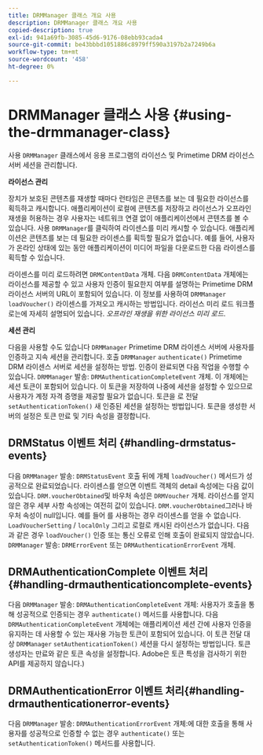 ```yaml
---
title: DRMManager 클래스 개요 사용
description: DRMManager 클래스 개요 사용
copied-description: true
exl-id: 941a69fb-3085-45d6-9176-08ebb93cada4
source-git-commit: be43bbbd1051886c8979ff590a3197b2a7249b6a
workflow-type: tm+mt
source-wordcount: '458'
ht-degree: 0%

---
```


# DRMManager 클래스 사용 {#using-the-drmmanager-class}

사용 `DRMManager` 클래스에서 응용 프로그램의 라이선스 및 Primetime DRM 라이선스 서버 세션을 관리합니다.

**라이선스 관리**

장치가 보호된 콘텐츠를 재생할 때마다 런타임은 콘텐츠를 보는 데 필요한 라이선스를 획득하고 캐시합니다. 애플리케이션이 로컬에 콘텐츠를 저장하고 라이선스가 오프라인 재생을 허용하는 경우 사용자는 네트워크 연결 없이 애플리케이션에서 콘텐츠를 볼 수 있습니다. 사용 `DRMManager`를 클릭하여 라이센스를 미리 캐시할 수 있습니다. 애플리케이션은 콘텐츠를 보는 데 필요한 라이센스를 획득할 필요가 없습니다. 예를 들어, 사용자가 온라인 상태에 있는 동안 애플리케이션이 미디어 파일을 다운로드한 다음 라이센스를 획득할 수 있습니다.

라이센스를 미리 로드하려면 `DRMContentData` 개체. 다음 `DRMContentData` 개체에는 라이선스를 제공할 수 있고 사용자 인증이 필요한지 여부를 설명하는 Primetime DRM 라이선스 서버의 URL이 포함되어 있습니다. 이 정보를 사용하여 `DRMManager` `loadVoucher()` 라이센스를 가져오고 캐시하는 방법입니다. 라이선스 미리 로드 워크플로는에 자세히 설명되어 있습니다. *오프라인 재생을 위한 라이선스 미리 로드*.

**세션 관리**

다음을 사용할 수도 있습니다 `DRMManager` Primetime DRM 라이센스 서버에 사용자를 인증하고 지속 세션을 관리합니다. 호출 `DRMManager` `authenticate()` Primetime DRM 라이센스 서버로 세션을 설정하는 방법. 인증이 완료되면 다음 작업을 수행할 수 있습니다. `DRMManager` 발송: `DRMAuthenticationCompleteEvent` 개체. 이 개체에는 세션 토큰이 포함되어 있습니다. 이 토큰을 저장하여 나중에 세션을 설정할 수 있으므로 사용자가 계정 자격 증명을 제공할 필요가 없습니다. 토큰을 로 전달 `setAuthenticationToken()` 새 인증된 세션을 설정하는 방법입니다. 토큰을 생성한 서버의 설정은 토큰 만료 및 기타 속성을 결정합니다.

## DRMStatus 이벤트 처리 {#handling-drmstatus-events}

다음 `DRMManager` 발송: `DRMStatusEvent` 호출 뒤에 개체 `loadVoucher()` 메서드가 성공적으로 완료되었습니다. 라이센스를 얻으면 이벤트 객체의 detail 속성에는 다음 값이 있습니다. `DRM.voucherObtained`및 바우처 속성은 `DRMVoucher` 개체. 라이선스를 얻지 않은 경우 세부 사항 속성에는 여전히 값이 있습니다. `DRM.voucherObtained`그러나 바우처 속성이 null입니다. 예를 들어 를 사용하는 경우 라이센스를 얻을 수 없습니다. `LoadVoucherSetting` / `localOnly` 그리고 로컬로 캐시된 라이선스가 없습니다. 다음과 같은 경우 `loadVoucher()` 인증 또는 통신 오류로 인해 호출이 완료되지 않았습니다. `DRMManager` 발송: `DRMErrorEvent` 또는 `DRMAuthenticationErrorEvent` 개체.

## DRMAuthenticationComplete 이벤트 처리{#handling-drmauthenticationcomplete-events}

다음 `DRMManager` 발송: `DRMAuthenticationCompleteEvent` 개체: 사용자가 호출을 통해 성공적으로 인증되는 경우 `authenticate()` 메서드를 사용합니다. 다음 `DRMAuthenticationCompleteEvent` 개체에는 애플리케이션 세션 간에 사용자 인증을 유지하는 데 사용할 수 있는 재사용 가능한 토큰이 포함되어 있습니다. 이 토큰 전달 대상 `DRMManager` `setAuthenticationToken()` 세션을 다시 설정하는 방법입니다. 토큰 생성자는 만료와 같은 토큰 속성을 설정합니다. Adobe은 토큰 특성을 검사하기 위한 API를 제공하지 않습니다.)

## DRMAuthenticationError 이벤트 처리{#handling-drmauthenticationerror-events}

다음 `DRMManager` 발송: `DRMAuthenticationErrorEvent` 개체:에 대한 호출을 통해 사용자를 성공적으로 인증할 수 없는 경우 `authenticate()` 또는 `setAuthenticationToken()` 메서드를 사용합니다.
